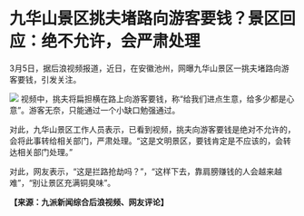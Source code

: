 # 九华山景区挑夫堵路向游客要钱？景区回应：绝不允许，会严肃处理

3月5日，据后浪视频报道，近日，在安徽池州，网曝九华山景区一挑夫堵路向游客要钱，引发关注。

![](https://inews.gtimg.com/om_bt/OHP7VAEBJE4zfIpG4w4jsiIRAV2XrP4kA7SStjMytP3gEAA/1000)
视频中，挑夫将扁担横在路上向游客要钱，称“给我们进点生意，给多少都是心意”。游客无奈，只能通过一个小缺口勉强通过。

对此，九华山景区工作人员表示，已看到视频，挑夫向游客要钱是绝对不允许的，会将此事转给相关部门，严肃处理。“这是文明景区，要钱肯定是不应该的，会转达相关部门处理。”

对此，网友表示，“这是拦路抢劫吗？”，“这样下去，靠肩膀赚钱的人会越来越难”，“别让景区充满铜臭味”。

**【来源：九派新闻综合后浪视频、网友评论】**

